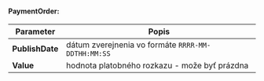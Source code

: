 #### PaymentOrder:
| Parameter | Popis |
| ----------- | ----------- |
| **PublishDate** | dátum zverejnenia vo formáte `RRRR-MM-DDTHH:MM:SS` |
| **Value** | hodnota platobného rozkazu  - može byť prázdna |